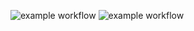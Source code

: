 ![example workflow](https://github.com/hasan2001jk/CakeStudio-GitHub-Actions/actions/workflows/ci_github.yml/badge.svg)
![example workflow](https://github.com/hasan2001jk/CakeStudio-GitHub-Actions/actions/workflows/tofu_merge_master.yaml/badge.svg)

